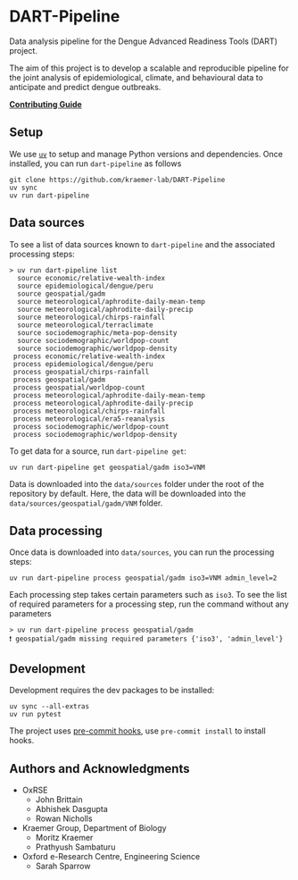 # DART-Pipeline

Data analysis pipeline for the Dengue Advanced Readiness Tools (DART)
project.

The aim of this project is to develop a scalable and reproducible
pipeline for the joint analysis of epidemiological, climate, and
behavioural data to anticipate and predict dengue outbreaks.

[**Contributing Guide**](CONTRIBUTING.md)

## Setup

We use [`uv`](https://docs.astral.sh/uv/getting-started/installation/)
to setup and manage Python versions and dependencies. Once installed,
you can run `dart-pipeline` as follows

```shell
git clone https://github.com/kraemer-lab/DART-Pipeline
uv sync
uv run dart-pipeline
```

## Data sources

To see a list of data sources known to `dart-pipeline` and the
associated processing steps:

```shell
> uv run dart-pipeline list
  source economic/relative-wealth-index
  source epidemiological/dengue/peru
  source geospatial/gadm
  source meteorological/aphrodite-daily-mean-temp
  source meteorological/aphrodite-daily-precip
  source meteorological/chirps-rainfall
  source meteorological/terraclimate
  source sociodemographic/meta-pop-density
  source sociodemographic/worldpop-count
  source sociodemographic/worldpop-density
 process economic/relative-wealth-index
 process epidemiological/dengue/peru
 process geospatial/chirps-rainfall
 process geospatial/gadm
 process geospatial/worldpop-count
 process meteorological/aphrodite-daily-mean-temp
 process meteorological/aphrodite-daily-precip
 process meteorological/chirps-rainfall
 process meteorological/era5-reanalysis
 process sociodemographic/worldpop-count
 process sociodemographic/worldpop-density
```

To get data for a source, run `dart-pipeline get`:

```shell
uv run dart-pipeline get geospatial/gadm iso3=VNM
```

Data is downloaded into the `data/sources` folder under the root of the
repository by default. Here, the data will be downloaded into the
`data/sources/geospatial/gadm/VNM` folder.

## Data processing

Once data is downloaded into `data/sources`, you can run the processing
steps:

```shell
uv run dart-pipeline process geospatial/gadm iso3=VNM admin_level=2
```

Each processing step takes certain parameters such as `iso3`. To see the
list of required parameters for a processing step, run the command
without any parameters

```shell
> uv run dart-pipeline process geospatial/gadm
❗ geospatial/gadm missing required parameters {'iso3', 'admin_level'}
```

## Development

Development requires the dev packages to be installed:
```shell
uv sync --all-extras
uv run pytest
```

The project uses [pre-commit hooks](https://pre-commit.com), use
`pre-commit install` to install hooks.

## Authors and Acknowledgments

- OxRSE
  - John Brittain
  - Abhishek Dasgupta
  - Rowan Nicholls
- Kraemer Group, Department of Biology
  - Moritz Kraemer
  - Prathyush Sambaturu
- Oxford e-Research Centre, Engineering Science
  - Sarah Sparrow
